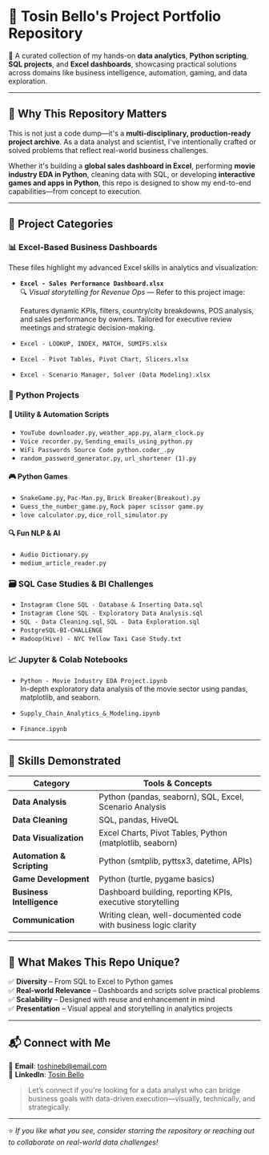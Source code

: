 # 🧠 Tosin Bello's Project Portfolio Repository

📌 A curated collection of my hands-on **data analytics**, **Python scripting**, **SQL projects**, and **Excel dashboards**, showcasing practical solutions across domains like business intelligence, automation, gaming, and data exploration.

---

## 🚀 Why This Repository Matters

This is not just a code dump—it's a **multi-disciplinary, production-ready project archive**. As a data analyst and scientist, I've intentionally crafted or solved problems that reflect real-world business challenges.

Whether it's building a **global sales dashboard in Excel**, performing **movie industry EDA in Python**, cleaning data with SQL, or developing **interactive games and apps in Python**, this repo is designed to show my end-to-end capabilities—from concept to execution.

---

## 🧰 Project Categories

### 📊 Excel-Based Business Dashboards
These files highlight my advanced Excel skills in analytics and visualization:

- **`Excel - Sales Performance Dashboard.xlsx`**  
  🔍 _Visual storytelling for Revenue Ops_ — Refer to this project image:  
  
  Features dynamic KPIs, filters, country/city breakdowns, POS analysis, and sales performance by owners. Tailored for executive review meetings and strategic decision-making.

- `Excel - LOOKUP, INDEX, MATCH, SUMIFS.xlsx`  
- `Excel - Pivot Tables, Pivot Chart, Slicers.xlsx`  
- `Excel - Scenario Manager, Solver (Data Modeling).xlsx`

### 🐍 Python Projects
#### 🔁 Utility & Automation Scripts
- `YouTube downloader.py`, `weather_app.py`, `alarm_clock.py`
- `Voice recorder.py`, `Sending_emails_using_python.py`
- `WiFi Passwords Source Code python.coder_.py`
- `random_password_generator.py`, `url_shortener (1).py`

#### 🎮 Python Games
- `SnakeGame.py`, `Pac-Man.py`, `Brick Breaker(Breakout).py`
- `Guess_the_number_game.py`, `Rock paper scissor game.py`
- `love calculator.py`, `dice_roll_simulator.py`

#### 🔍 Fun NLP & AI
- `Audio Dictionary.py`
- `medium_article_reader.py`

### 🗃️ SQL Case Studies & BI Challenges
- `Instagram Clone SQL - Database & Inserting Data.sql`
- `Instagram Clone SQL - Exploratory Data Analysis.sql`
- `SQL - Data Cleaning.sql`, `SQL - Data Exploration.sql`
- `PostgreSQL-BI-CHALLENGE`  
- `Hadoop(Hive) - NYC Yellow Taxi Case Study.txt`

### 📈 Jupyter & Colab Notebooks
- `Python - Movie Industry EDA Project.ipynb`  
  In-depth exploratory data analysis of the movie sector using pandas, matplotlib, and seaborn.

- `Supply_Chain_Analytics_&_Modeling.ipynb`
- `Finance.ipynb`

---

## 💼 Skills Demonstrated

| Category | Tools & Concepts |
|---------|------------------|
| **Data Analysis** | Python (pandas, seaborn), SQL, Excel, Scenario Analysis |
| **Data Cleaning** | SQL, pandas, HiveQL |
| **Data Visualization** | Excel Charts, Pivot Tables, Python (matplotlib, seaborn) |
| **Automation & Scripting** | Python (smtplib, pyttsx3, datetime, APIs) |
| **Game Development** | Python (turtle, pygame basics) |
| **Business Intelligence** | Dashboard building, reporting KPIs, executive storytelling |
| **Communication** | Writing clean, well-documented code with business logic clarity |

---

## 🌟 What Makes This Repo Unique?

✅ **Diversity** – From SQL to Excel to Python games  
✅ **Real-world Relevance** – Dashboards and scripts solve practical problems  
✅ **Scalability** – Designed with reuse and enhancement in mind  
✅ **Presentation** – Visual appeal and storytelling in analytics projects

---

## 📬 Connect with Me

📧 **Email**: toshineb@email.com  
🔗 **LinkedIn**: [Tosin Bello](https://www.linkedin.com/in/tosinbellofin)

> Let’s connect if you're looking for a data analyst who can bridge business goals with data-driven execution—visually, technically, and strategically.

---

⭐️ _If you like what you see, consider starring the repository or reaching out to collaborate on real-world data challenges!_
